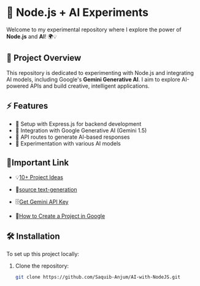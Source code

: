 # 🤖 Node.js + AI Experiments

Welcome to my experimental repository where I explore the power of **Node.js** and **AI**! 🌍💡

## 🚀 Project Overview

This repository is dedicated to experimenting with Node.js and integrating AI models, including Google's **Gemini Generative AI**. I aim to explore AI-powered APIs and build creative, intelligent applications.

## ⚡ Features

- 🔧 Setup with Express.js for backend development
- 🤖 Integration with Google Generative AI (Gemini 1.5)
- 📡 API routes to generate AI-based responses
- 🧪 Experimentation with various AI models

## 🔗Important Link

- 💡[10+ Project Ideas ](https://github.com/Saquib-Anjum/AI-with-NodeJS/blob/main/ProjectsIdea.md)

- 🪽[source text-generation ](https://ai.google.dev/gemini-api/docs/text-generation?lang=node)
- 🗄️[Get Gemini API Key ](https://aistudio.google.com/welcome)
- 🚜[How to Create a Project in Google ](https://console.cloud.google.com)

## 🛠️ Installation

To set up this project locally:

1. Clone the repository:
   ```bash
   git clone https://github.com/Saquib-Anjum/AI-with-NodeJS.git
   ```
